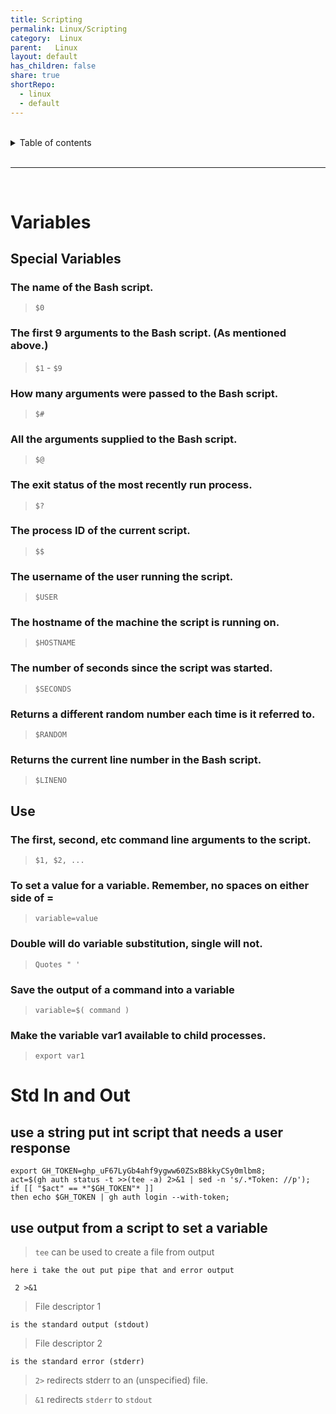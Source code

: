 ```yaml
---
title: Scripting
permalink: Linux/Scripting
category:  Linux
parent:   Linux
layout: default
has_children: false
share: true
shortRepo:
  - linux
  - default
---
```



<br/>

<details markdown="block">
<summary>
Table of contents
</summary>
{: .text-delta }
1. TOC
{:toc}
</details>

<br/>

***

<br/>

# Variables

## Special Variables

### The name of the Bash script.

> ```$0```

### The first 9 arguments to the Bash script. (As mentioned above.)

> ```$1``` - ```$9```

### How many arguments were passed to the Bash script.

> ```$#```

### All the arguments supplied to the Bash script.

> ```$@```

### The exit status of the most recently run process.

> ```$?```

### The process ID of the current script.

> ```$$```

### The username of the user running the script.

> ```$USER```

### The hostname of the machine the script is running on.

> ```$HOSTNAME```

### The number of seconds since the script was started.

> ```$SECONDS```

### Returns a different random number each time is it referred to.

> ```$RANDOM```

### Returns the current line number in the Bash script.

> ```$LINENO```

## Use

### The first, second, etc command line arguments to the script.

> ```$1, $2, ...```

### To set a value for a variable. Remember, no spaces on either side of =

> ```variable=value```

### Double will do variable substitution, single will not.

> ```Quotes " '```

### Save the output of a command into a variable

> ```variable=$( command )```

### Make the variable var1 available to child processes.

> ```export var1```

# Std In and Out

## use a string put int script that needs a user response

```shell
export GH_TOKEN=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;
act=$(gh auth status -t >>(tee -a) 2>&1 | sed -n 's/.*Token: //p');
if [[ "$act" == *"$GH_TOKEN"* ]]
then echo $GH_TOKEN | gh auth login --with-token;  
```

## use output from a script to set a variable

> ```tee``` can be used to create a file from output

`here i take the out put pipe that and error output`

```shell
 2 >&1
```

> File descriptor 1

`is the standard output (stdout)`

> File descriptor 2

`is the standard error (stderr)`

> ```2>``` redirects stderr to an (unspecified) file.

> ```&1``` redirects ```stderr``` to ```stdout```
